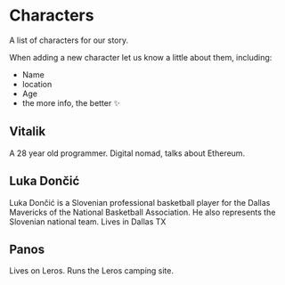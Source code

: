 # Characters

A list of characters for our story. 

When adding a new character let us know a little about them, including:
 - Name
 - location
 - Age 
 - the more info, the better ✨


## Vitalik 
A 28 year old programmer. Digital nomad, talks about Ethereum.

## Luka Dončić
Luka Dončić is a Slovenian professional basketball player for the Dallas Mavericks of the National Basketball Association. He also represents the Slovenian national team. Lives in Dallas TX


## Panos
Lives on Leros. Runs the Leros camping site.
